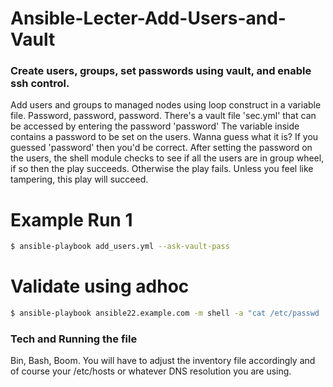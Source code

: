 # Ansible-Lecter-Add-Users-and-Vault

### Create users, groups, set passwords using vault, and enable ssh control.

Add users and groups to managed nodes using loop construct in a variable file. Password, password, password. There's a vault file 'sec.yml' that can be accessed by entering the password 'password' The variable inside contains a password to be set on the users. Wanna guess what it is? If you guessed 'password' then you'd be correct. After setting the password on the users, the shell module checks to see if all the users are in group wheel, if so then the play succeeds. Otherwise the play fails. Unless you feel like tampering, this play will succeed. 


# Example Run 1
```sh
$ ansible-playbook add_users.yml --ask-vault-pass
```

# Validate using adhoc

```sh
$ ansible-playbook ansible22.example.com -m shell -a "cat /etc/passwd | grep wheel"
```

### Tech and Running the file

Bin, Bash, Boom. You will have to adjust the inventory file accordingly and of course your /etc/hosts or whatever DNS resolution you are using. 